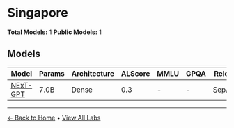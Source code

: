 # Singapore

**Total Models:** 1
**Public Models:** 1

## Models

| Model | Params | Architecture | ALScore | MMLU | GPQA | Released | Status |
|-------|--------|--------------|---------|------|------|----------|--------|
| [NExT-GPT](../models/singapore/next-gpt.md) | 7.0B | Dense | 0.3 | - | - | Sep/2023 | 🟢 |

---

[← Back to Home](../README.md) • [View All Labs](../labs/)
